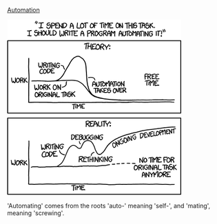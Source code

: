 [Automation](https://xkcd.com/1319)

![Automation](./random_comic.png)

'Automating' comes from the roots 'auto-' meaning 'self-', and 'mating', meaning 'screwing'.

